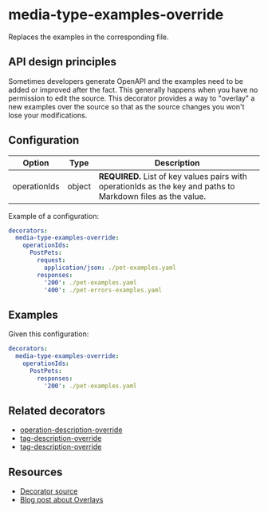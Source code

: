 # media-type-examples-override

Replaces the examples in the corresponding file.

## API design principles

Sometimes developers generate OpenAPI and the examples need to be added or improved after the fact.
This generally happens when you have no permission to edit the source.
This decorator provides a way to "overlay" a new examples over the source so that as the source changes you won't lose your modifications.

## Configuration

|Option|Type|Description|
|---|---|---|
|operationIds|object|**REQUIRED.** List of key values pairs with operationIds as the key and paths to Markdown files as the value.|

Example of a configuration:

```yaml
decorators:
  media-type-examples-override:
    operationIds:
      PostPets:
        request:
          application/json: ./pet-examples.yaml
        responses:
          '200': ./pet-examples.yaml
          '400': ./pet-errors-examples.yaml
```

## Examples 

Given this configuration:

```yaml
decorators:
  media-type-examples-override:
    operationIds:
      PostPets:
        responses:
          '200': ./pet-examples.yaml
```
## Related decorators

- [operation-description-override](./operation-description-override.md)
- [tag-description-override](./tag-description-override.md)
- [tag-description-override](./tag-description-override.md)

## Resources

- [Decorator source](https://github.com/Redocly/redocly-cli/blob/main/packages/core/src/decorators/common/info-description-override.ts)
- [Blog post about Overlays](../../../blog/openapi-overlays.md)
